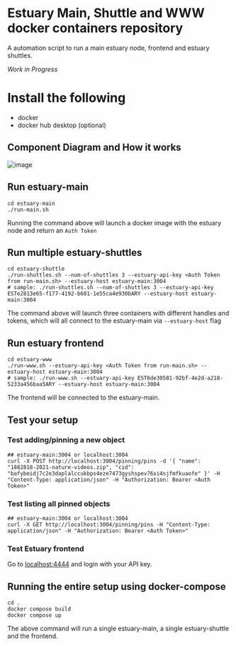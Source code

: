 # Estuary Main, Shuttle and WWW docker containers repository

A  automation script to run a main estuary node, frontend and estuary shuttles.

*Work in Progress*

# Install the following

- docker
- docker hub desktop (optional)

## Component Diagram and How it works

![image](https://user-images.githubusercontent.com/4479171/157783874-9186f9d3-512c-4c82-9a85-9cfc8cd65fd3.png)


## Run estuary-main
```
cd estuary-main
./run-main.sh
```
Running the command above will launch a docker image with the estuary node and return an `Auth Token`

## Run multiple estuary-shuttles
```
cd estuary-shuttle
./run-shuttles.sh --num-of-shuttles 3 --estuary-api-key <Auth Token from run-main.sh> --estuary-host estuary-main:3004
# sample: ./run-shuttles.sh --num-of-shuttles 3 --estuary-api-key ESTe2813e65-f177-4192-b601-1e55ca4e930bARY --estuary-host estuary-main:3004
```

The command above will launch three containers with different handles and tokens, which will all connect to the estuary-main via `--estuary-host` flag
## Run estuary frontend 
```
cd estuary-www
./run-www.sh --estuary-api-key <Auth Token from run-main.sh> --estuary-host estuary-main:3004
# sample: ./run-www.sh --estuary-api-key EST6de30581-92bf-4e2d-a218-5233a456baa5ARY --estuary-host estuary-main:3004
```

The frontend will be connected to the estuary-main.
## Test your setup

### Test adding/pinning a new object
```
## estuary-main:3004 or localhost:3004
curl -X POST http://localhost:3004/pinning/pins -d '{ "name": "1882818-2021-nature-videos.zip", "cid": "bafybeidj7c2e3daplalccukbps4eze7473gyshspev76xi4sjfmfkuaofe" }' -H "Content-Type: application/json" -H "Authorization: Bearer <Auth Token>"

```

### Test listing all pinned objects
```
## estuary-main:3004 or localhost:3004
curl -X GET http://localhost:3004/pinning/pins -H "Content-Type: application/json" -H "Authorization: Bearer <Auth Token>"
```

### Test Estuary frontend

Go to [localhost:4444](localhost:4444) and login with your API key.

## Running the entire setup using docker-compose
```
cd .
docker compose build
docker compose up
```

The above command will run a single estuary-main, a single estuary-shuttle and the frontend.


